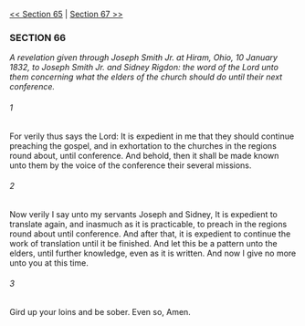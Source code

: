 [<< Section 65](Section%2065.md)  |  [Section 67 >>](Section%2067.md)

### SECTION 66

*A revelation given through Joseph Smith Jr. at Hiram, Ohio, 10 January 1832, to Joseph Smith Jr. and Sidney Rigdon: the word of the Lord unto them concerning what the elders of the church should do until their next conference.*

###### 1
For verily thus says the Lord: It is expedient in me that they should continue preaching the gospel, and in exhortation to the churches in the regions round about, until conference. And behold, then it shall be made known unto them by the voice of the conference their several missions.

###### 2
Now verily I say unto my servants Joseph and Sidney, It is expedient to translate again, and inasmuch as it is practicable, to preach in the regions round about until conference. And after that, it is expedient to continue the work of translation until it be finished. And let this be a pattern unto the elders, until further knowledge, even as it is written. And now I give no more unto you at this time.

###### 3
Gird up your loins and be sober. Even so, Amen.